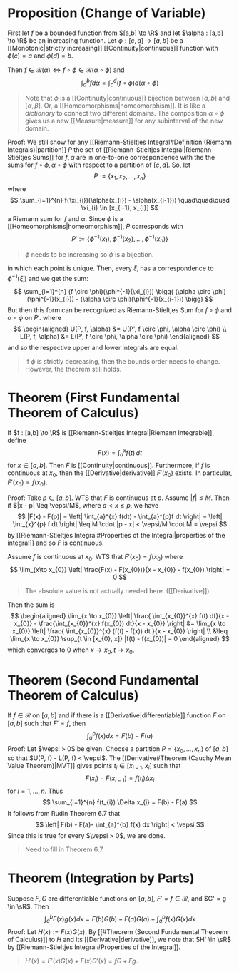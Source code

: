 # Proposition (Change of Variable)
First let $f$ be a bounded function from $[a,b] \to \R$ and let $\alpha : [a,b] \to \R$ be an increasing function. Let $\phi : [c, d] \to [a,b]$ be a [[Monotonic|strictly increasing]] [[Continuity|continuous]] function with $\phi(c)= a$ and $\phi(d) = b$. 

Then $f \in \mathscr{R}(\alpha) \iff f \circ \phi \in \mathscr{R}(\alpha \circ \phi)$ and 
$$
\int_{a}^{b} f d \alpha = \int_{c}^{d} (f \circ \phi) d (\alpha \circ \phi)
$$
> Note that $\phi$ is a [[Continuity|continuous]] bijection between $[a,b]$ and $[\alpha, \beta]$. Or, a [[Homeomorphisms|homeomorphism]]. It is like a *dictionary* to connect two different domains.  The composition $\alpha \circ \phi$ gives us a new [[Measure|measure]] for any subinterval of the new domain.

Proof: 
We still show for any [[Riemann-Stieltjes Integral#Definition (Riemann Integrals)|partition]] $P$ the set of [[Riemann-Stieltjes Integral|Riemann-Stieltjes Sums]] for $f,\alpha$ are in one-to-one correspondence with the the sums for $f \circ \phi, \alpha \circ \phi$ with respect to a partition of $[c,d]$. So, let 
$$
P := \{ x_{1}, x_{2}, \ldots, x_{n}  \}
$$
where 
$$
\sum_{i=1}^{n} f(\xi_{i})(\alpha(x_{i}) - \alpha(x_{i-1}))
\quad\quad\quad \xi_{i} \in [x_{i-1}, x_{i}]
$$
a Riemann sum for $f$ and $\alpha$. Since $\phi$ is a [[Homeomorphisms|homeomorphism]], $P$ corresponds with 
$$
P' := \{ \phi^{-1}(x_{1}), \phi^{-1}(x_{2}), \ldots, \phi^{-1}(x_{n}) \}
$$
> $\phi$ needs to be increasing so $\phi$ is a bijection. 

in which each point is unique. Then, every $\xi_{i}$ has a correspondence to $\phi^{-1}(\xi_{i})$ and we get the sum:
$$
\sum_{i=1}^{n} (f \circ \phi)(\phi^{-1}(\xi_{i}))
\bigg( (\alpha \circ \phi)(\phi^{-1}(x_{i})) - (\alpha \circ \phi)(\phi^{-1}(x_{i-1})) \bigg)
$$
But then this form can be recognized as Riemann-Stieltjes Sum for $f \circ \phi$ and $\alpha \circ \phi$ on $P'$. where 
$$
\begin{aligned}
U(P, f, \alpha) &= U(P', f \circ \phi, \alpha \circ \phi) \\
L(P, f, \alpha) &= L(P', f \circ \phi, \alpha \circ \phi)
\end{aligned}
$$
and so the respective upper and lower integrals are equal.
> If $\phi$ is strictly decreasing, then the bounds order needs to change. However, the theorem still holds. 

# Theorem (First Fundamental Theorem of Calculus)
If $f : [a,b] \to \R$ is [[Riemann-Stieltjes Integral|Riemann Integrable]], define
$$
F(x) = \int_{a}^{x} f(t) \,dt 
$$
for $x \in [a,b]$. Then $F$ is [[Continuity|continuous]]. Furthermore, if $f$ is continuous at $x_{0}$, then the [[Derivative|derivative]] $F'(x_{0})$ exists. In particular, $F'(x_{0}) = f(x_{0})$. 

Proof:
Take $p \in [a, b]$. WTS that $F$ is continuous at $p$. Assume $|f| \leq M$. Then if $|x - p| \leq \vepsi/M$, where $a < x \leq p$, we have 
$$
|F(x) - F(p)|
= \left| \int_{a}^{x} f(dt) - \int_{a}^{p}f dt \right|
= \left| \int_{x}^{p} f dt \right|
\leq M \cdot |p - x|
< \vepsi/M \cdot M = \vepsi
$$
by [[Riemann-Stieltjes Integral#Properties of the Integral|properties of the integral]] and so $F$ is continuous. 

Assume $f$ is continuous at $x_{0}$. WTS that $F'(x_{0}) = f(x_{0})$ where 
$$
\lim_{x\to x_{0}} \left| \frac{F(x) - F(x_{0})}{x - x_{0}} - f(x_{0}) \right| = 0 
$$
> The absolute value is not actually needed here. ([[Derivative]]) 

Then the sum is 
$$
\begin{aligned}
\lim_{x \to x_{0}}
\left|
	\frac{ \int_{x_{0}}^{x} f(t) dt}{x - x_{0}} - \frac{\int_{x_{0}}^{x} f(x_{0}) dt}{x - x_{0}} 
\right|
&=
\lim_{x \to x_{0}} 
\left| 
	\frac{ \int_{x_{0}}^{x} (f(t) - f(x)) dt }{x - x_{0}}
\right| \\ 
&\leq 
\lim_{x \to x_{0}} \sup_{t \in [x_{0}, x]} |f(t) - f(x_{0})|
= 0
\end{aligned}
$$
which converges to $0$ when $x \to x_{0}, t \to x_{0}$. 

# Theorem (Second Fundamental Theorem of Calculus)
If $f \in \mathscr{R}$ on $[a,b]$ and if there is a [[Derivative|differentiable]] function $F$ on $[a,b]$ such that $F' = f$, then 
$$
\int_{a}^{b} f(x) dx = F(b) - F(a)
$$
Proof:
Let $\vepsi > 0$ be given. Choose a partition $P = \{x_{0}, \ldots, x_{n}\}$ of $[a,b]$ so that $U(P, f) - L(P, f) < \vepsi$. The [[Derivative#Theorem (Cauchy Mean Value Theorem)|MVT]] gives points $t_{i} \in [x_{i-1}, x_{i}]$ such that 
$$
F(x_{i}) - F(x_{i-1}) = f(t_{i}) \Delta x_{i}
$$
for $i = 1, \ldots, n$. Thus 
$$
\sum_{i=1}^{n} f(t_{i}) \Delta x_{i} = F(b) - F(a)
$$
It follows from Rudin Theorem 6.7 that 
$$
\left| F(b) - F(a)- \int_{a}^{b} f(x) dx \right| < \vepsi 
$$
Since this is true for every $\vepsi > 0$, we are done.
> Need to fill in Theorem 6.7.

# Theorem (Integration by Parts)
Suppose $F,G$ are differentiable functions on $[a,b]$, $F' = f \in \mathscr{R}$, and $G' = g \in \sR$. Then 
$$
\int_{a}^{b} F(x) g(x) dx = F(b)G(b) - F(a)G(a) - \int_{a}^{b}f(x)G(x) dx
$$
Proof:
Let $H(x):= F(x)G(x)$. By [[#Theorem (Second Fundamental Theorem of Calculus)]] to $H$ and its [[Derivative|derivative]], we note that $H' \in \sR$ by [[Riemann-Stieltjes Integral#Properties of the Integral]]. 
> $H'(x) = F'(x)G(x) + F(x)G'(x) = fG + Fg$. 

